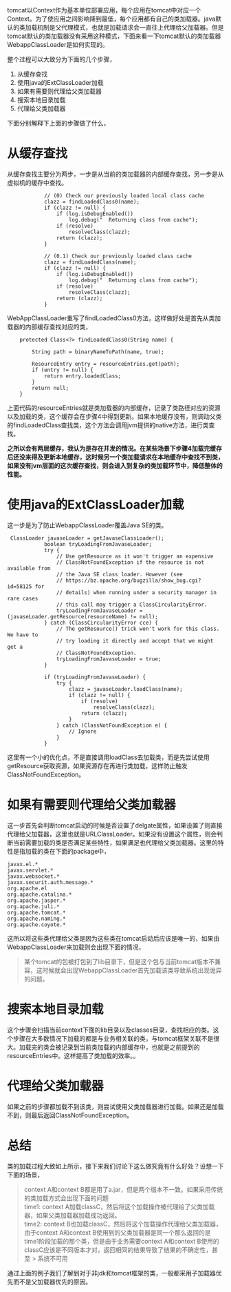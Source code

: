 tomcat以Context作为基本单位部署应用，每个应用在tomcat中对应一个Context。为了使应用之间影响降到最低，每个应用都有自己的类加载器。java默认的类加载机制是父代理模式，也就是加载请求会一直往上代理给父加载器。但是tomcat默认的类加载器没有采用这种模式，下面来看一下tomcat默认的类加载器WebappClassLoader是如何实现的。

整个过程可以大致分为下面的几个步骤，
1. 从缓存查找
2. 使用java的ExtClassLoader加载
3. 如果有需要则代理给父类加载器
4. 搜索本地目录加载
5. 代理给父类加载器

下面分别解释下上面的步骤做了什么，
# 从缓存查找

从缓存查找主要分为两步，一步是从当前的类加载器的内部缓存查找，另一步是从虚拟机的缓存中查找。
```
            // (0) Check our previously loaded local class cache
            clazz = findLoadedClass0(name);
            if (clazz != null) {
                if (log.isDebugEnabled())
                    log.debug("  Returning class from cache");
                if (resolve)
                    resolveClass(clazz);
                return (clazz);
            }

            // (0.1) Check our previously loaded class cache
            clazz = findLoadedClass(name);
            if (clazz != null) {
                if (log.isDebugEnabled())
                    log.debug("  Returning class from cache");
                if (resolve)
                    resolveClass(clazz);
                return (clazz);
            }
```
WebAppClassLoader重写了findLoadedClass0方法，这样做好处是首先从类加载器的内部缓存查找对应的类，
```
    protected Class<?> findLoadedClass0(String name) {

        String path = binaryNameToPath(name, true);

        ResourceEntry entry = resourceEntries.get(path);
        if (entry != null) {
            return entry.loadedClass;
        }
        return null;
    }
```
上面代码的resourceEntries就是类加载器的内部缓存，记录了类路径对应的资源以及加载的类，这个缓存会在步骤4中得到更新。如果本地缓存没有，则调动父类的findLoadedClass查找类，这个方法会调用jvm提供的native方法，进行类查找。

**之所以会有两层缓存，我认为是存在并发的情况。在某些场景下步骤4加载完缓存后还没来得及更新本地缓存，这时候另一个类加载请求在本地缓存中查找不到类，如果没有jvm层面的这次缓存查找，则会进入到复杂的类加载环节中，降低整体的性能。**

# 使用java的ExtClassLoader加载

这一步是为了防止WebappClassLoader覆盖Java SE的类。
```
 ClassLoader javaseLoader = getJavaseClassLoader();
            boolean tryLoadingFromJavaseLoader;
            try {
                // Use getResource as it won't trigger an expensive
                // ClassNotFoundException if the resource is not available from
                // the Java SE class loader. However (see
                // https://bz.apache.org/bugzilla/show_bug.cgi?id=58125 for
                // details) when running under a security manager in rare cases
                // this call may trigger a ClassCircularityError.
                tryLoadingFromJavaseLoader = (javaseLoader.getResource(resourceName) != null);
            } catch (ClassCircularityError cce) {
                // The getResource() trick won't work for this class. We have to
                // try loading it directly and accept that we might get a
                // ClassNotFoundException.
                tryLoadingFromJavaseLoader = true;
            }

            if (tryLoadingFromJavaseLoader) {
                try {
                    clazz = javaseLoader.loadClass(name);
                    if (clazz != null) {
                        if (resolve)
                            resolveClass(clazz);
                        return (clazz);
                    }
                } catch (ClassNotFoundException e) {
                    // Ignore
                }
            }
```
这里有一个小的优化点，不是直接调用loadClass去加载类，而是先尝试使用getResource获取资源，如果资源存在再进行类加载，这样防止触发ClassNotFoundException。

# 如果有需要则代理给父类加载器

这一步首先会判断tomcat启动的时候是否设置了delgate属性，如果设置了则直接代理给父加载器，这里也就是URLClassLoader。如果没有设置这个属性，则会判断当前需要加载的类是否满足某些特性，如果满足也代理给父类加载器。这里的特性是指加载的类在下面的package中，
```
javax.el.*
javax.servlet.*
javax.websocket.*
javax.securit.auth.message.*
org.apache.el
org.apache.catalina.*
org.apache.jasper.*
org.apache.juli.*
org.apache.tomcat.*
org.apache.naming.*
org.apache.coyote.*
```
这所以将这些类代理给父类是因为这些类在tomcat启动后应该是唯一的，如果由WebappClassLoader来加载则会出现下面的情况，
> 某个tomcat的包被打包到了lib目录下，但是这个包与当前tomcat版本不兼容，这时候就会出现WebappClassLoader首先加载该类导致系统出现诡异的问题。

# 搜索本地目录加载
这个步骤会扫描当前context下面的lib目录以及classes目录，查找相应的类。这个步骤在大多数情况下加载的都是与业务相关联的类，与tomcat框架关联不是很大。加载完的类会被记录到当前类加载的内部缓存中，也就是之前提到的resourceEntries中。这样提高了类加载的效率。。

# 代理给父类加载器
如果之前的步骤都加载不到该类，则尝试使用父类加载器进行加载。如果还是加载不到，则最后返回ClassNotFoundException。

# 总结

类的加载过程大致如上所示，接下来我们讨论下这么做究竟有什么好处？设想一下下面的场景，
> context A和context B都是用了a.jar，但是两个版本不一致。如果采用传统的类加载方式会出现下面的问题  
> time1: context A加载classC，然后将这个加载操作被代理给了父类加载器，如果父类加载器加载成功返回。  
> time2: context B也加载classC，然后将这个加载操作代理给父类加载器，由于context A和context B使用到的父类加载器是同一个那么返回的是  time1阶段加载的那个类，但是由于业务需要context A和context B使用的classC应该是不同版本才对，返回相同的结果导致了结果的不确定性，甚至  > 系统不可用

通过上面的例子我们了解到对于非jdk和tomcat框架的类，一般都采用子加载器优先而不是父加载器优先的原因。

